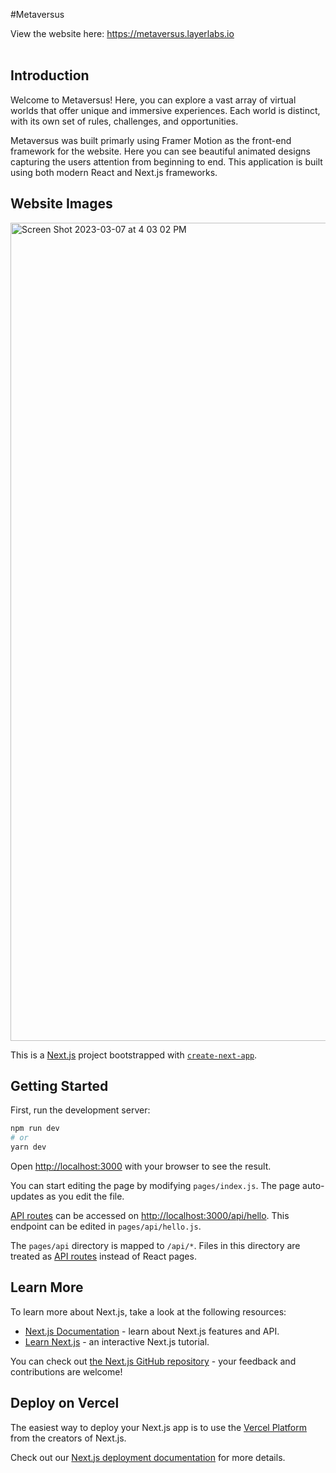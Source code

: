 #Metaversus

View the website here:
https://metaversus.layerlabs.io
</br>
</br>

## Introduction

Welcome to Metaversus! Here, you can explore a vast array of virtual worlds that offer unique and immersive experiences. Each world is distinct, with its own set of rules, challenges, and opportunities.

Metaversus was built primarly using Framer Motion as the front-end framework for the website. Here you can see beautiful animated designs capturing the users attention from beginning to end. This application is built using both modern React and Next.js frameworks.

## Website Images

<img width="1309" alt="Screen Shot 2023-03-07 at 4 03 02 PM" src="https://user-images.githubusercontent.com/100976172/223556864-5edf5591-c39e-4dde-80c9-42190939ce61.png">



This is a [Next.js](https://nextjs.org/) project bootstrapped with [`create-next-app`](https://github.com/vercel/next.js/tree/canary/packages/create-next-app).

## Getting Started

First, run the development server:

```bash
npm run dev
# or
yarn dev
```

Open [http://localhost:3000](http://localhost:3000) with your browser to see the result.

You can start editing the page by modifying `pages/index.js`. The page auto-updates as you edit the file.

[API routes](https://nextjs.org/docs/api-routes/introduction) can be accessed on [http://localhost:3000/api/hello](http://localhost:3000/api/hello). This endpoint can be edited in `pages/api/hello.js`.

The `pages/api` directory is mapped to `/api/*`. Files in this directory are treated as [API routes](https://nextjs.org/docs/api-routes/introduction) instead of React pages.

## Learn More

To learn more about Next.js, take a look at the following resources:

- [Next.js Documentation](https://nextjs.org/docs) - learn about Next.js features and API.
- [Learn Next.js](https://nextjs.org/learn) - an interactive Next.js tutorial.

You can check out [the Next.js GitHub repository](https://github.com/vercel/next.js/) - your feedback and contributions are welcome!

## Deploy on Vercel

The easiest way to deploy your Next.js app is to use the [Vercel Platform](https://vercel.com/new?utm_medium=default-template&filter=next.js&utm_source=create-next-app&utm_campaign=create-next-app-readme) from the creators of Next.js.

Check out our [Next.js deployment documentation](https://nextjs.org/docs/deployment) for more details.
